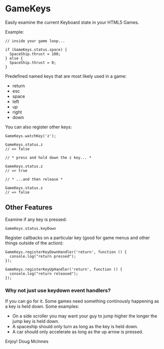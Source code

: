 GameKeys
========

Easily examine the current Keyboard state in your HTML5 Games.

Example:

    // inside your game loop...

    if (GameKeys.status.space) {
      SpaceShip.thrust = 100;
    } else {
      SpaceShip.thrust = 0;
    }


Predefined named keys that are most likely used in a game:

* return
* esc
* space
* left
* up
* right
* down

You can also register other keys:

    GameKeys.watchKey('z');

    GameKeys.status.z
    // => false

    // * press and hold down the z key... *

    GameKeys.status.z
    // => true

    // * ...and then release *

    GameKeys.status.z
    // => false


Other Features
--------------

Examine if any key is pressed:

    GameKeys.status.keyDown

Register callbacks on a particular key (good for game menus and other things outside of the action):

    GameKeys.registerKeyDownHandler('return', function () {
      console.log("return pressed");
    });

    GameKeys.registerKeyUpHandler('return', function () {
      console.log("return released");
    });



### Why not just use keydown event handlers?

If you can go for it. Some games need something continously happening as a key is held down. Some examples:

* On a side scroller you may want your guy to jump higher the longer the jump key is held down.
* A spaceship should only turn as long as the key is held down.
* A car should only accelerate as long as the up arrow is pressed.


Enjoy!
Doug McInnes
